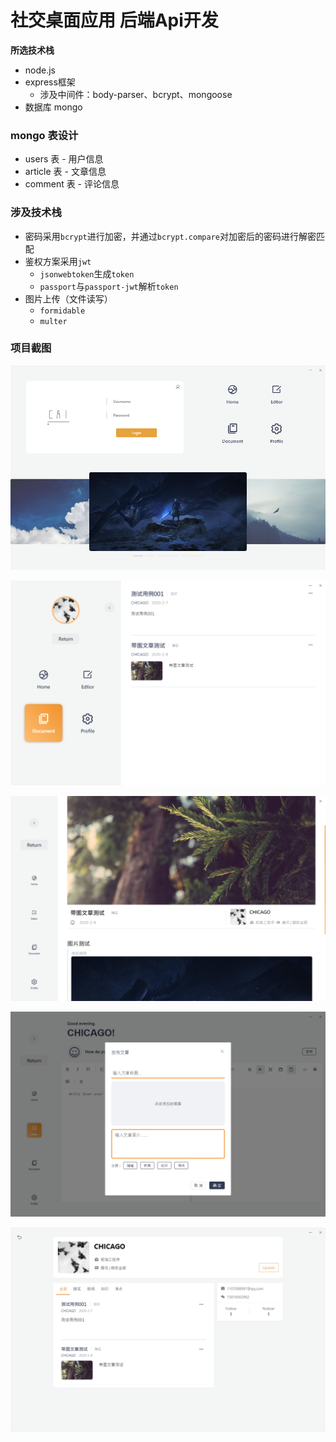 # 社交桌面应用 后端Api开发

**所选技术栈**
- node.js
- express框架
    - 涉及中间件：body-parser、bcrypt、mongoose
- 数据库 mongo


### mongo 表设计
- users 表 - 用户信息
- article 表 - 文章信息
- comment 表 - 评论信息

### 涉及技术栈
- 密码采用`bcrypt`进行加密，并通过`bcrypt.compare`对加密后的密码进行解密匹配
- 鉴权方案采用`jwt`
    - `jsonwebtoken`生成`token`
    - `passport`与`passport-jwt`解析`token`
- 图片上传（文件读写）
    - `formidable`
    - `multer`

### 项目截图
![screenshotImg](https://raw.githubusercontent.com/Jason9708/hdgc_Social_backStage/master/images/screenshotImg/1.png)

![screenshotImg](https://raw.githubusercontent.com/Jason9708/hdgc_Social_backStage/master/images/screenshotImg/2.png)

![screenshotImg](https://raw.githubusercontent.com/Jason9708/hdgc_Social_backStage/master/images/screenshotImg/3.png)

![screenshotImg](https://raw.githubusercontent.com/Jason9708/hdgc_Social_backStage/master/images/screenshotImg/4.png)

![screenshotImg](https://raw.githubusercontent.com/Jason9708/hdgc_Social_backStage/master/images/screenshotImg/5.png)